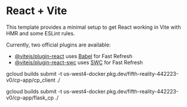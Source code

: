 # React + Vite

This template provides a minimal setup to get React working in Vite with HMR and some ESLint rules.

Currently, two official plugins are available:

- [@vitejs/plugin-react](https://github.com/vitejs/vite-plugin-react/blob/main/packages/plugin-react/README.md) uses [Babel](https://babeljs.io/) for Fast Refresh
- [@vitejs/plugin-react-swc](https://github.com/vitejs/vite-plugin-react-swc) uses [SWC](https://swc.rs/) for Fast Refresh


gcloud builds submit -t us-west4-docker.pkg.dev/fifth-reality-442223-v0/cp-app/cp_client ./

gcloud builds submit -t us-west4-docker.pkg.dev/fifth-reality-442223-v0/cp-app/flask_cp ./